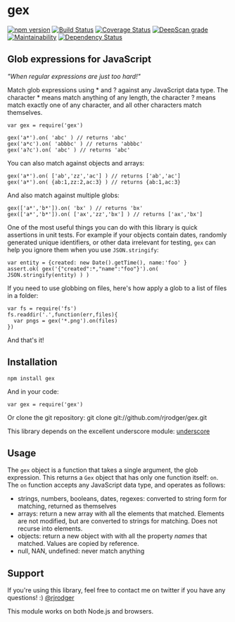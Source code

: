 # gex

[![npm version][npm-badge]][npm-url]
[![Build Status][travis-badge]][travis-url]
[![Coverage Status][coveralls-badge]][coveralls-url]
[![DeepScan grade](https://deepscan.io/api/teams/5016/projects/13588/branches/232094/badge/grade.svg)](https://deepscan.io/dashboard#view=project&tid=5016&pid=13588&bid=232094)
[![Maintainability](https://api.codeclimate.com/v1/badges/5def990719578771abb3/maintainability)](https://codeclimate.com/github/rjrodger/gex/maintainability)
[![Dependency Status][david-badge]][david-url]


## Glob expressions for JavaScript

*"When regular expressions are just too hard!"*

Match glob expressions using * and ? against any JavaScript data type. 
The character * means match anything of any length, the character ? means match exactly one of any character, 
and all other characters match themselves.

    var gex = require('gex')

    gex('a*').on( 'abc' ) // returns 'abc'
    gex('a*c').on( 'abbbc' ) // returns 'abbbc'
    gex('a?c').on( 'abc' ) // returns 'abc'

You can also match against objects and arrays:

    gex('a*').on( ['ab','zz','ac'] ) // returns ['ab','ac']
    gex('a*').on( {ab:1,zz:2,ac:3} ) // returns {ab:1,ac:3}

And also match against multiple globs:

    gex(['a*','b*']).on( 'bx' ) // returns 'bx'
    gex(['a*','b*']).on( ['ax','zz','bx'] ) // returns ['ax','bx']


One of the most useful things you can do with this library is quick
assertions in unit tests. For example if your objects contain dates,
randomly generated unique identifiers, or other data irrelevant for
testing, `gex` can help you ignore them when you use `JSON.stringify`:

    var entity = {created: new Date().getTime(), name:'foo' }
    assert.ok( gex('{"created":*,"name":"foo"}').on( JSON.stringify(entity) ) )

If you need to use globbing on files, here's how apply a glob to a list of files in a folder:

    var fs = require('fs')
    fs.readdir('.',function(err,files){ 
      var pngs = gex('*.png').on(files) 
    })

And that's it!


## Installation

    npm install gex

And in your code:

    var gex = require('gex')

Or clone the git repository:
    git clone git://github.com/rjrodger/gex.git


This library depends on the excellent underscore module: [underscore](https://github.com/documentcloud/underscore)


## Usage

The `gex` object is a function that takes a single argument, the glob
expression.  This returns a `Gex` object that has only one function
itself: `on`. The `on` function accepts any JavaScript data type, and operates as follows:

   * strings, numbers, booleans, dates, regexes: converted to string form for matching, returned as themselves
   * arrays: return a new array with all the elements that matched. Elements are not modified, but are converted to strings for matching. Does not recurse into elements.
   * objects: return a new object with with all the property *names* that matched. Values are copied by reference. 
   * null, NAN, undefined: never match anything

## Support

If you're using this library, feel free to contact me on twitter if you have any questions! :) [@rjrodger](http://twitter.com/rjrodger)

This module works on both Node.js and browsers.



[npm-badge]: https://badge.fury.io/js/gex.svg
[npm-url]: https://badge.fury.io/js/gex
[travis-badge]: https://api.travis-ci.org/rjrodger/gex.svg?branch=master
[travis-url]: https://travis-ci.org/rjrodger/gex?branch=master
[coveralls-badge]:https://coveralls.io/repos/rjrodger/gex/badge.svg?branch=master&service=github
[coveralls-url]: https://coveralls.io/github/rjrodger/gex?branch=master
[david-badge]: https://david-dm.org/rjrodger/gex.svg
[david-url]: https://david-dm.org/rjrodger/gex

